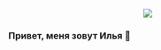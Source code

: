 <p align="center"><img src='<img src="https://i.ibb.co/qdtx2sf/neural.jpg" alt="neural" border="0">'></p>

### Привет, меня зовут Илья 👋
